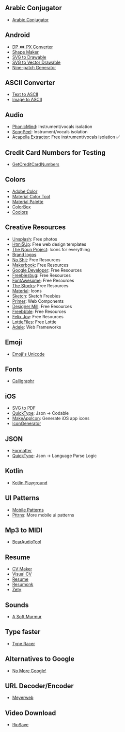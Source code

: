 ## Arabic Conjugator
- [Arabic Conjugator](http://acon.baykal.be/index.php?r3=ب&r2=ت&r1=ك&type=I&pvowel=a&ivowel=i&display=western)

## Android
- [DP <=> PX Converter](http://labs.rampinteractive.co.uk/android_dp_px_calculator/)
- [Shape Maker](http://shapes.softartstudio.com)
- [SVG to Drawable](http://inloop.github.io/svg2android/)
- [SVG to Vector Drawable](https://svg2vector.com)
- [Nine-patch Generator](https://romannurik.github.io/AndroidAssetStudio/nine-patches.html#&sourceDensity=320&name=example)

## ASCII Converter
- [Text to ASCII](http://www.network-science.de/ascii/)
- [Image to ASCII](https://www.text-image.com/convert/)

## Audio
- [PhonicMind](https://phonicmind.com/): Instrument/vocals isolation
- [SongPeel](https://www.songpeel.com/): Instrument/vocals isolation
- [Acapella Extractor](https://www.acapella-extractor.com): Free instrument/vocals isolation ✅

## Credit Card Numbers for Testing
- [GetCreditCardNumbers](http://www.getcreditcardnumbers.com)

## Colors
- [Adobe Color](https://color.adobe.com/explore/?filter=most-popular&time=month)
- [Material Color Tool](https://material.io/resources/color/)
- [Material Palette](https://www.materialpalette.com)
- [ColorBox](https://www.colorbox.io)
- [Coolors](https://coolors.co/)

## Creative Resources
- [Unsplash](https://unsplash.com): Free photos
- [Html5Up](https://html5up.net): Free web design templates
- [The Noun Project](https://thenounproject.com): Icons for everything
- [Brand logos](https://simpleicons.org)
- [No Shit](https://noshit.xyz/): Free Resources
- [Makerbook](http://makerbook.net): Free Resources
- [Google Developer](https://developer.android.com/design/downloads/): Free Resources
- [Freebiesbug](https://freebiesbug.com/): Free Resources
- [FontAwesome](https://fontawesome.com/): Free Resources
- [The Stocks](http://thestocks.im/): Free Resources
- [Material](https://material.io/tools/icons/?style=baseline): Icons
- [Sketch](https://sketch.fordesignrs.com/): Sketch Freebies
- [Primer](https://primer.style/components): Web Components
- [Designer Mill](https://www.designermill.com): Free Resources
- [Freebbble](http://freebbble.com/): Free Resources
- [Felix Joy](https://www.felixjoy.co/designbase): Free Resources
- [LottieFiles](https://www.lottiefiles.com/aep): Free Lottie 
- [Adele](https://adele.uxpin.com/): Web Frameworks

## Emoji
- [Emoji's Unicode](https://apps.timwhitlock.info/emoji/tables/unicode#note1)

## Fonts
- [Calligraphr](https://www.calligraphr.com/en/)

## iOS
- [SVG to PDF](https://cloudconvert.com/svg-to-pdf)
- [QuickType](https://app.quicktype.io): Json -> Codable
- [MakeAppIcon](https://makeappicon.com/): Generate iOS app icons
- [IconGenerator](https://github.com/onmyway133/IconGenerator)

## JSON
 - [Formatter](https://jsonformatter.curiousconcept.com)
 - [QuickType](https://app.quicktype.io): Json -> Language Parse Logic
 
## Kotlin
 - [Kotlin Playground](https://play.kotlinlang.org)

## UI Patterns
- [Mobile Patterns](https://www.mobile-patterns.com/)
- [Pttrns](https://www.pttrns.com/?scid=38): More mobile ui patterns

## Mp3 to MIDI
- [BearAudioTool](https://www.bearaudiotool.com/mp3-to-midi)

## Resume
- [CV Maker](https://cvmkr.com)
- [Visual CV](https://www.visualcv.com)
- [Resume](https://www.resume.com)
- [Resumonk](https://www.resumonk.com)
- [Zety](https://zety.com/resume-templates)

## Sounds
- [A Soft Murmur](https://asoftmurmur.com)

## Type faster
- [Type Racer](https://play.typeracer.com)

## Alternatives to Google
- [No More Google!](https://nomoregoogle.com/)

## URL Decoder/Encoder
- [Meyerweb](https://meyerweb.com/eric/tools/dencoder/)

## Video Download
- [RipSave](https://ripsave.com)
